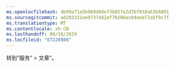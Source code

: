 ```yaml
---
ms.openlocfilehash: db99a71a5b969d0def3b05fe2d7bf018a63b6001
ms.sourcegitcommit: ad203331ee9737e82ef70206ac04eeb72a5f9c7f
ms.translationtype: MT
ms.contentlocale: zh-CN
ms.lasthandoff: 06/18/2019
ms.locfileid: "67228980"
---
```

转到“服务” > 文章”。